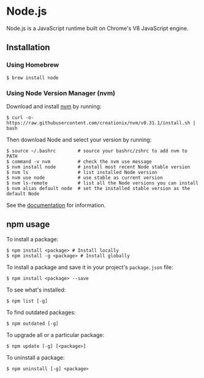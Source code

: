 # Node.js

Node.js is a JavaScript runtime built on Chrome's V8 JavaScript engine.

## Installation

### Using Homebrew

```text
$ brew install node
```

### Using Node Version Manager \(nvm\)

Download and install [nvm](https://github.com/creationix/nvm) by running:

```text
$ curl -o- https://raw.githubusercontent.com/creationix/nvm/v0.31.1/install.sh | bash
```

Then download Node and select your version by running:

```text
$ source ~/.bashrc        # source your bashrc/zshrc to add nvm to PATH
$ command -v nvm          # check the nvm use message
$ nvm install node        # install most recent Node stable version
$ nvm ls                  # list installed Node version
$ nvm use node            # use stable as current version
$ nvm ls-remote           # list all the Node versions you can install
$ nvm alias default node  # set the installed stable version as the default Node
```

See the [documentation](https://github.com/creationix/nvm#installation) for information.

## npm usage

To install a package:

```text
$ npm install <package> # Install locally
$ npm install -g <package> # Install globally
```

To install a package and save it in your project's `package.json` file:

```text
$ npm install <package> --save
```

To see what's installed:

```text
$ npm list [-g]
```

To find outdated packages:

```text
$ npm outdated [-g]
```

To upgrade all or a particular package:

```text
$ npm update [-g] [<package>]
```

To uninstall a package:

```text
$ npm uninstall [-g] <package>
```

